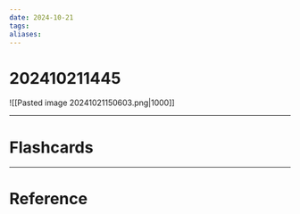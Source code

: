 ```yaml
---
date: 2024-10-21
tags: 
aliases:
---
```

# 202410211445
![[Pasted image 20241021150603.png|1000]]


---
# Flashcards



---
# Reference
